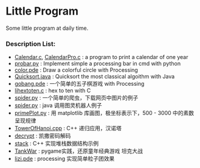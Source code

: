# Little Program
Some little program at daily time.
### Description List:
* [Calendar.c](https://github.com/foolself/LittleProgram/blob/master/Calendar.c), [CalendarPro.c](https://github.com/foolself/LittleProgram/blob/master/CalendarPro.c) : a program to print a calendar of one year
* [probar.py](https://github.com/foolself/LittleProgram/blob/master/probar.py) : Implement simple a processing bar in cmd with python
* [color.pde](https://github.com/foolself/LittleProgram/blob/master/color.pde) : Draw a colorful circle with Processing
* [Quicksort.java](https://github.com/foolself/LittleProgram/blob/master/Quicksort.java) : Quicksort the most classical algoithm with Java
* [gobang.pde](https://github.com/foolself/LittleProgram/blob/master/gobang.pde) : 一个简单的五子棋游戏 with Processing
* [lihextoten.c](https://github.com/foolself/LittleProgram/blob/master/hextoten.c) : hex to ten with C
* [spider.py](https://github.com/foolself/LittleProgram/blob/master/spider.py) : 一个简单的爬虫，下载网页中图片的例子
* [spider.py](https://github.com/foolself/LittleProgram/blob/master/TulingRobot.java) : java 调用图灵机器人例子
* [primePlot.py](https://github.com/foolself/LittleProgram/blob/master/primePlot.py) : 用 matplotlib 库画图，极坐标表示下，500 - 3000 中的素数呈现规律
* [TowerOfHanoi.cpp](https://github.com/foolself/LittleProgram/blob/master/TowerOfHanoi.cpp) : C++ 递归应用，汉诺塔
* [decrypt](https://github.com/foolself/LittleProgram/blob/master/decrypt) : 凯撒密码解码
* [stack](https://github.com/foolself/LittleProgram/blob/master/stack) : C++ 实现堆栈数据结构示例
* [TankWar](https://github.com/foolself/LittleProgram/blob/master/TankWar) : pygame实践，还原童年经典游戏 坦克大战
* [lizi.pde](https://github.com/foolself/LittleProgram/blob/master/lizi.pde) : processing 实现简单粒子团效果
